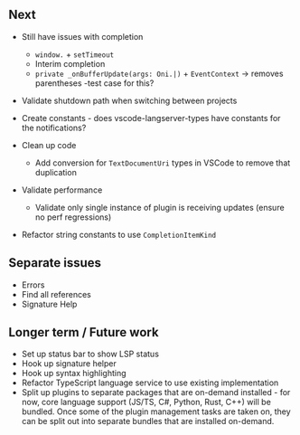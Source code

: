 ## Next
- Still have issues with completion
    - `window.` + `setTimeout`
    - Interim completion
    - `private _onBufferUpdate(args: Oni.|)` + `EventContext` -> removes parentheses
        -test case for this?


- Validate shutdown path when switching between projects
- Create constants - does vscode-langserver-types have constants for the notifications?
- Clean up code
    - Add conversion for `TextDocumentUri` types in VSCode to remove that duplication

- Validate performance
    - Validate only single instance of plugin is receiving updates (ensure no perf regressions)

- Refactor string constants to use `CompletionItemKind`


## Separate issues
- Errors
- Find all references
- Signature Help

## Longer term / Future work
- Set up status bar to show LSP status
- Hook up signature helper
- Hook up syntax highlighting
- Refactor TypeScript language service to use existing implementation
- Split up plugins to separate packages that are on-demand installed - for now, core language support (JS/TS, C#, Python, Rust, C++) will be bundled. Once some of the plugin management tasks are taken on, they can be split out into separate bundles that are installed on-demand.
